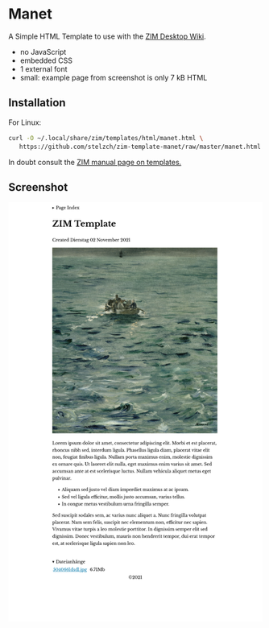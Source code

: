 # Manet
A Simple HTML Template to use with the [ZIM Desktop Wiki](https://zim-wiki.org).

* no JavaScript
* embedded CSS
* 1 external font
* small: example page from screenshot is only 7 kB HTML

## Installation
For Linux:
```sh
curl -O ~/.local/share/zim/templates/html/manet.html \
   https://github.com/stelzch/zim-template-manet/raw/master/manet.html
```


In doubt consult the [ZIM manual page on templates.](https://zim-wiki.org/manual/Help/Templates.html)
## Screenshot
![Screenshot of a demo page using the theme](./screenshot.png)
